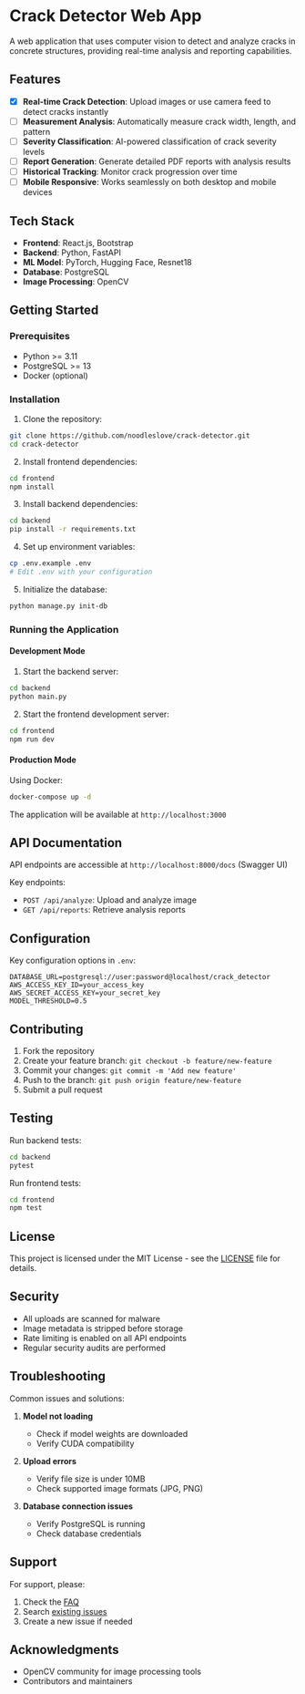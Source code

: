 # Crack Detector Web App

A web application that uses computer vision to detect and analyze cracks in concrete structures, providing real-time analysis and reporting capabilities.

## Features

- [x] **Real-time Crack Detection**: Upload images or use camera feed to detect cracks instantly
- [ ]  **Measurement Analysis**: Automatically measure crack width, length, and pattern
- [ ]  **Severity Classification**: AI-powered classification of crack severity levels
- [ ]  **Report Generation**: Generate detailed PDF reports with analysis results
- [ ]  **Historical Tracking**: Monitor crack progression over time
- [ ]  **Mobile Responsive**: Works seamlessly on both desktop and mobile devices

## Tech Stack

- **Frontend**: React.js, Bootstrap
- **Backend**: Python, FastAPI 
- **ML Model**: PyTorch, Hugging Face, Resnet18
- **Database**: PostgreSQL
- **Image Processing**: OpenCV
<!-- - **Cloud Storage**: AWS S3 -->
<!-- - **Authentication**: JWT with OAuth2 -->

## Getting Started

### Prerequisites

<!-- - Node.js >= 16.x -->
- Python >= 3.11
- PostgreSQL >= 13
- Docker (optional)

### Installation

1. Clone the repository:
```bash
git clone https://github.com/noodleslove/crack-detector.git
cd crack-detector
```

2. Install frontend dependencies:
```bash
cd frontend
npm install
```

3. Install backend dependencies:
```bash
cd backend
pip install -r requirements.txt
```

4. Set up environment variables:
```bash
cp .env.example .env
# Edit .env with your configuration
```

5. Initialize the database:
```bash
python manage.py init-db
```

### Running the Application

#### Development Mode

1. Start the backend server:
```bash
cd backend
python main.py
```

2. Start the frontend development server:
```bash
cd frontend
npm run dev
```

#### Production Mode

Using Docker:
```bash
docker-compose up -d
```

The application will be available at `http://localhost:3000`

## API Documentation

API endpoints are accessible at `http://localhost:8000/docs` (Swagger UI)

Key endpoints:
- `POST /api/analyze`: Upload and analyze image
- `GET /api/reports`: Retrieve analysis reports
<!-- - `POST /api/calibrate`: Calibrate detection settings -->

## Configuration

Key configuration options in `.env`:
```
DATABASE_URL=postgresql://user:password@localhost/crack_detector
AWS_ACCESS_KEY_ID=your_access_key
AWS_SECRET_ACCESS_KEY=your_secret_key
MODEL_THRESHOLD=0.5
```

## Contributing

1. Fork the repository
2. Create your feature branch: `git checkout -b feature/new-feature`
3. Commit your changes: `git commit -m 'Add new feature'`
4. Push to the branch: `git push origin feature/new-feature`
5. Submit a pull request

## Testing

Run backend tests:
```bash
cd backend
pytest
```

Run frontend tests:
```bash
cd frontend
npm test
```

## License

This project is licensed under the MIT License - see the [LICENSE](LICENSE) file for details.

## Security

- All uploads are scanned for malware
- Image metadata is stripped before storage
- Rate limiting is enabled on all API endpoints
- Regular security audits are performed

## Troubleshooting

Common issues and solutions:

1. **Model not loading**
   - Check if model weights are downloaded
   - Verify CUDA compatibility

2. **Upload errors**
   - Verify file size is under 10MB
   - Check supported image formats (JPG, PNG)

3. **Database connection issues**
   - Verify PostgreSQL is running
   - Check database credentials

## Support

For support, please:
1. Check the [FAQ](docs/FAQ.md)
2. Search [existing issues](https://github.com/your-org/crack-detector/issues)
3. Create a new issue if needed

## Acknowledgments

- OpenCV community for image processing tools
- Contributors and maintainers